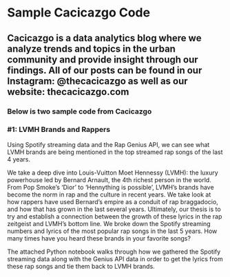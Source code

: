 # Sample Cacicazgo Code

## Cacicazgo is a data analytics blog where we analyze trends and topics in the urban community and provide insight through our findings. All of our posts can be found in our Instagram: @thecacicazgo as well as our website: thecacicazgo.com

### Below is two sample code from Cacicazgo 

### #1: LVMH Brands and Rappers

Using Spotify streaming data and the Rap Genius API, we can see what LVMH brands are being mentioned in the top streamed rap songs of the last 4 years.

We take a deep dive into Louis-Vuitton Moet Hennessy (LVMH): the luxury powerhouse led by Bernard Arnault, the 4th richest person in the world. From Pop Smoke’s ‘Dior’ to ‘Hennything is possible’, LVMH’s brands have become the norm in rap and the culture in recent years. We take look at how rappers have used Bernard’s empire as a conduit of rap braggadocio, and how that has grown in the last several years. Ultimately, our thesis is to try and establish a connection between the growth of these lyrics in the rap zeitgeist and LVMH’s bottom line. We broke down the Spotify streaming numbers and lyrics of the most popular rap songs in the last 5 years. How many times have you heard these brands in your favorite songs? 


The attached Python notebook walks through how we gathered the Spotify streaming data along with the Genius API data in order to get the lyrics from these rap songs and tie them back to LVMH brands. 
